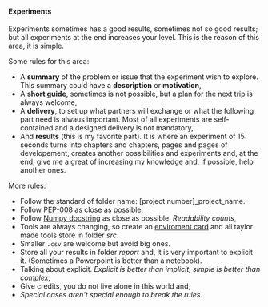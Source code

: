 #### Experiments

Experiments sometimes has a good results, sometimes not so good results; but all experiments at the end increases your level.
This is the reason of this area, it is simple.

Some rules for this area:
* A **summary** of the problem or issue that the experiment wish to explore. This summary could have a **description** or **motivation**,
* A **short guide**, sometimes is not possible, but a plan for the next trip is always welcome,
* A **delivery**, to set up what partners will exchange or what the following part need is alwaus important. Most of all experiments are self-contained and a designed delivery is not mandatory,
* And **results** (this is my favorite part). It is where an experiment of 15 seconds turns into chapters and chapters, pages and pages of developement, creates another possibilities and experiments and, at the end, give me a great of increasing my knowledge and, if possible, help another ones.

More rules:
* Follow the standard of folder name: [project number]_project_name.
* Follow [PEP-008](https://peps.python.org/pep-0008/) as close as possible,
* Follow [Numpy docstring](https://numpydoc.readthedocs.io/en/latest/format.html) as close as possible. *Readability counts*,
* Tools are always changing, so create an [enviroment card](https://docs.python.org/3/library/venv.html) and all taylor made tools store in folder *src*.
* Smaller `.csv` are welcome but avoid big ones.
* Store all your results in folder *report* and, it is very important to explicit it. (Sometimes a Powerpoint is better than a notebook).
* Talking about explicit. *Explicit is better than implicit, simple is better than complex*,
* Give credits, you do not live alone in this world and,
* *Special cases aren't special enough to break the rules*.



